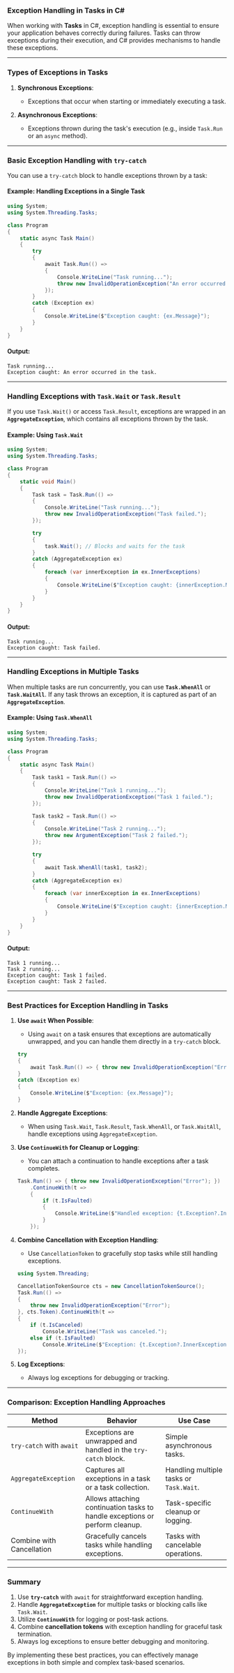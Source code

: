 ### **Exception Handling in Tasks in C#**

When working with **Tasks** in C#, exception handling is essential to ensure your application behaves correctly during failures. Tasks can throw exceptions during their execution, and C# provides mechanisms to handle these exceptions.

---

### **Types of Exceptions in Tasks**

1. **Synchronous Exceptions**:
   - Exceptions that occur when starting or immediately executing a task.

2. **Asynchronous Exceptions**:
   - Exceptions thrown during the task's execution (e.g., inside `Task.Run` or an `async` method).

---

### **Basic Exception Handling with `try-catch`**

You can use a `try-catch` block to handle exceptions thrown by a task:

#### **Example: Handling Exceptions in a Single Task**

```csharp
using System;
using System.Threading.Tasks;

class Program
{
    static async Task Main()
    {
        try
        {
            await Task.Run(() =>
            {
                Console.WriteLine("Task running...");
                throw new InvalidOperationException("An error occurred in the task.");
            });
        }
        catch (Exception ex)
        {
            Console.WriteLine($"Exception caught: {ex.Message}");
        }
    }
}
```

#### **Output**:
```
Task running...
Exception caught: An error occurred in the task.
```

---

### **Handling Exceptions with `Task.Wait` or `Task.Result`**

If you use `Task.Wait()` or access `Task.Result`, exceptions are wrapped in an **`AggregateException`**, which contains all exceptions thrown by the task.

#### **Example: Using `Task.Wait`**

```csharp
using System;
using System.Threading.Tasks;

class Program
{
    static void Main()
    {
        Task task = Task.Run(() =>
        {
            Console.WriteLine("Task running...");
            throw new InvalidOperationException("Task failed.");
        });

        try
        {
            task.Wait(); // Blocks and waits for the task
        }
        catch (AggregateException ex)
        {
            foreach (var innerException in ex.InnerExceptions)
            {
                Console.WriteLine($"Exception caught: {innerException.Message}");
            }
        }
    }
}
```

#### **Output**:
```
Task running...
Exception caught: Task failed.
```

---

### **Handling Exceptions in Multiple Tasks**

When multiple tasks are run concurrently, you can use **`Task.WhenAll`** or **`Task.WaitAll`**. If any task throws an exception, it is captured as part of an **`AggregateException`**.

#### **Example: Using `Task.WhenAll`**

```csharp
using System;
using System.Threading.Tasks;

class Program
{
    static async Task Main()
    {
        Task task1 = Task.Run(() =>
        {
            Console.WriteLine("Task 1 running...");
            throw new InvalidOperationException("Task 1 failed.");
        });

        Task task2 = Task.Run(() =>
        {
            Console.WriteLine("Task 2 running...");
            throw new ArgumentException("Task 2 failed.");
        });

        try
        {
            await Task.WhenAll(task1, task2);
        }
        catch (AggregateException ex)
        {
            foreach (var innerException in ex.InnerExceptions)
            {
                Console.WriteLine($"Exception caught: {innerException.Message}");
            }
        }
    }
}
```

#### **Output**:
```
Task 1 running...
Task 2 running...
Exception caught: Task 1 failed.
Exception caught: Task 2 failed.
```

---

### **Best Practices for Exception Handling in Tasks**

1. **Use `await` When Possible**:
   - Using `await` on a task ensures that exceptions are automatically unwrapped, and you can handle them directly in a `try-catch` block.
   
   ```csharp
   try
   {
       await Task.Run(() => { throw new InvalidOperationException("Error"); });
   }
   catch (Exception ex)
   {
       Console.WriteLine($"Exception: {ex.Message}");
   }
   ```

2. **Handle Aggregate Exceptions**:
   - When using `Task.Wait`, `Task.Result`, `Task.WhenAll`, or `Task.WaitAll`, handle exceptions using `AggregateException`.

3. **Use `ContinueWith` for Cleanup or Logging**:
   - You can attach a continuation to handle exceptions after a task completes.

   ```csharp
   Task.Run(() => { throw new InvalidOperationException("Error"); })
       .ContinueWith(t =>
       {
           if (t.IsFaulted)
           {
               Console.WriteLine($"Handled exception: {t.Exception?.InnerException?.Message}");
           }
       });
   ```

4. **Combine Cancellation with Exception Handling**:
   - Use `CancellationToken` to gracefully stop tasks while still handling exceptions.

   ```csharp
   using System.Threading;

   CancellationTokenSource cts = new CancellationTokenSource();
   Task.Run(() =>
   {
       throw new InvalidOperationException("Error");
   }, cts.Token).ContinueWith(t =>
   {
       if (t.IsCanceled)
           Console.WriteLine("Task was canceled.");
       else if (t.IsFaulted)
           Console.WriteLine($"Exception: {t.Exception?.InnerException?.Message}");
   });
   ```

5. **Log Exceptions**:
   - Always log exceptions for debugging or tracking.

---

### **Comparison: Exception Handling Approaches**

| **Method**                 | **Behavior**                                                                                 | **Use Case**                                  |
|----------------------------|---------------------------------------------------------------------------------------------|-----------------------------------------------|
| `try-catch` with `await`   | Exceptions are unwrapped and handled in the `try-catch` block.                              | Simple asynchronous tasks.                    |
| `AggregateException`       | Captures all exceptions in a task or a task collection.                                     | Handling multiple tasks or `Task.Wait`.       |
| `ContinueWith`             | Allows attaching continuation tasks to handle exceptions or perform cleanup.                | Task-specific cleanup or logging.             |
| Combine with Cancellation  | Gracefully cancels tasks while handling exceptions.                                         | Tasks with cancelable operations.             |

---

### **Summary**

1. Use **`try-catch`** with `await` for straightforward exception handling.
2. Handle **`AggregateException`** for multiple tasks or blocking calls like `Task.Wait`.
3. Utilize **`ContinueWith`** for logging or post-task actions.
4. Combine **cancellation tokens** with exception handling for graceful task termination.
5. Always log exceptions to ensure better debugging and monitoring.

By implementing these best practices, you can effectively manage exceptions in both simple and complex task-based scenarios.
